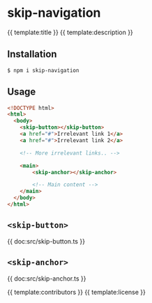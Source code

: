 # skip-navigation

{{ template:title }}
{{ template:description }}

## Installation

```
$ npm i skip-navigation
```

## Usage

```html
<!DOCTYPE html>
<html>
  <body>
    <skip-button></skip-button>
    <a href="#">Irrelevant link 1</a>
    <a href="#">Irrelevant link 2</a>

    <!-- More irrelevant links.. -->

    <main>
        <skip-anchor></skip-anchor>

        <!-- Main content -->
    </main>
  </body>
</html>
```

## `<skip-button>`

{{ doc:src/skip-button.ts }}

## `<skip-anchor>`

{{ doc:src/skip-anchor.ts }}

{{ template:contributors }}
{{ template:license }}

  